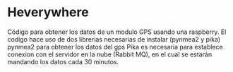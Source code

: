 # Heverywhere
Código para obtener los datos de un modulo GPS usando una raspberry.
El codigo hace uso de dos librerias necesarias de instalar (pynmea2 y pika)
pynmea2 para obtener los datos del gps 
Pika es necesaria para establece conexion con el servidor en la nube (Rabbit MQ), en el cual se estarán mandando los 
datos cada 30 minutos.

